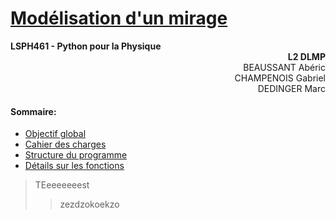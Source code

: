 # <u> Modélisation d'un mirage</u>

<div style="text-align: left"><b> LSPH461 - Python pour la Physique </b></div>

<div style="text-align: right"><b> L2 DLMP </b></div>
<div style="text-align: right"> BEAUSSANT Abéric </div> 
<div style="text-align: right"> CHAMPENOIS Gabriel </div> 
<div style="text-align: right"> DEDINGER Marc </div> 

#### Sommaire:

- [Objectif global](#objectif_global)
- [Cahier des charges](#cahier_charges)
- [Structure du programme](#structure)
- [Détails sur les fonctions](#fonctions)

>TEeeeeeeest
>>zezdzokoekzo
